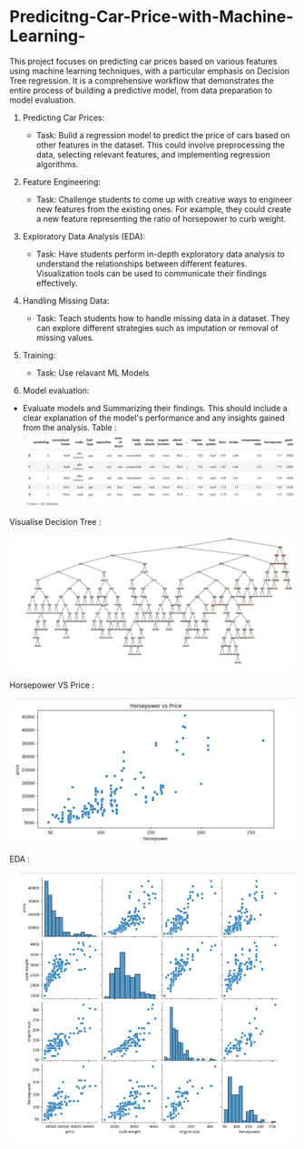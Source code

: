 # Predicitng-Car-Price-with-Machine-Learning-
This project focuses on predicting car prices based on various features using machine learning techniques, with a particular emphasis on Decision Tree regression. It is a comprehensive workflow that demonstrates the entire process of building a predictive model, from data preparation to model evaluation.

1. Predicting Car Prices:
   - Task: Build a regression model to predict the price of cars based on other features in the dataset. This could involve preprocessing the data, selecting relevant features, and implementing regression algorithms.

2. Feature Engineering:
   - Task: Challenge students to come up with creative ways to engineer new features from the existing ones. For example, they could create a new feature representing the ratio of horsepower to curb weight.

3. Exploratory Data Analysis (EDA):
   - Task: Have students perform in-depth exploratory data analysis to understand the relationships between different features. Visualization tools can be used to communicate their findings effectively.

4. Handling Missing Data:
   - Task: Teach students how to handle missing data in a dataset. They can explore different strategies such as imputation or removal of missing values.

5. Training:
   - Task: Use relavant ML Models

6. Model evaluation:
- Evaluate models and Summarizing their findings. This should include a clear explanation of the model's performance and any insights gained from the analysis.
Table :
![image alt](https://github.com/irfanulkabirhira/Predicitng-Car-Price-with-Machine-Learning-/blob/d7878178d72bbfb427137c3fc96237b4cf049f59/Table.png)

Visualise Decision Tree :

  ![image alt](https://github.com/irfanulkabirhira/Predicitng-Car-Price-with-Machine-Learning-/blob/9d1b6448667811261c863ab0e8d4d1edcd054606/Visualise%20Decision%20Tree.png)
  
Horsepower VS Price :

  ![image alt](https://github.com/irfanulkabirhira/Predicitng-Car-Price-with-Machine-Learning-/blob/defa0598c9c3094810f356bc21202737c6570739/Horsepower%20Vs%20Price.png)
  
EDA :

 ![image alt](https://github.com/irfanulkabirhira/Predicitng-Car-Price-with-Machine-Learning-/blob/e466d2fe5368fdd85030cfb4aad60592968efa36/EDA.png) 


  
